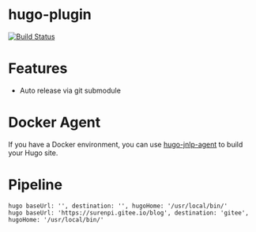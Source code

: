 # hugo-plugin

[![Build Status](https://ci.jenkins.io/job/Plugins/job/hugo-plugin/job/master/badge/icon)](https://ci.jenkins.io/job/Plugins/job/hugo-plugin/job/master/)

# Features

* Auto release via git submodule

# Docker Agent

If you have a Docker environment, you can use [hugo-jnlp-agent](https://github.com/LinuxSuRen/hugo-jnlp-agent) to build your Hugo site.

# Pipeline

```
hugo baseUrl: '', destination: '', hugoHome: '/usr/local/bin/'
hugo baseUrl: 'https://surenpi.gitee.io/blog', destination: 'gitee', hugoHome: '/usr/local/bin/'

```